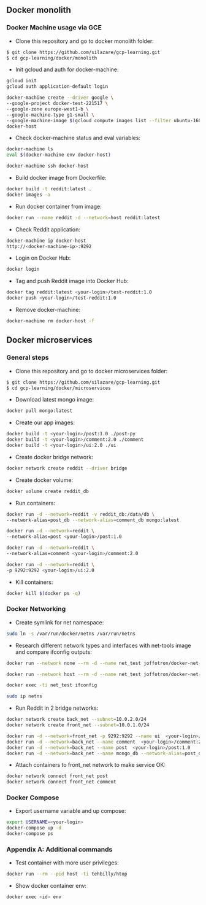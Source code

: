 ## Docker monolith

### Docker Machine usage via GCE

- Clone this repository and go to docker monolith folder:
```sh
$ git clone https://github.com/silazare/gcp-learning.git
$ cd gcp-learning/docker/monolith
```

- Init gcloud and auth for docker-machine:
```sh
gcloud init
gcloud auth application-default login

docker-machine create --driver google \
--google-project docker-test-221517 \
--google-zone europe-west1-b \
--google-machine-type g1-small \
--google-machine-image $(gcloud compute images list --filter ubuntu-1604-lts --uri) \
docker-host
```

- Check docker-machine status and eval variables:
```sh
docker-machine ls
eval $(docker-machine env docker-host)

docker-machine ssh docker-host
```

- Build docker image from Dockerfile:
```sh
docker build -t reddit:latest .
docker images -a
```

- Run docker container from image:
```sh
docker run --name reddit -d --network=host reddit:latest
```
- Check Reddit application:
```sh
docker-machine ip docker-host
http://<docker-machine-ip>:9292
```

- Login on Docker Hub:
```sh
docker login
```

- Tag and push Reddit image into Docker Hub:
```sh
docker tag reddit:latest <your-login>/test-reddit:1.0
docker push <your-login>/test-reddit:1.0
```

- Remove docker-machine:
```sh
docker-machine rm docker-host -f
```

## Docker microservices

### General steps

- Clone this repository and go to docker microservices folder:
```sh
$ git clone https://github.com/silazare/gcp-learning.git
$ cd gcp-learning/docker/microservices
```

- Download latest mongo image:
```sh
docker pull mongo:latest
```

- Create our app images:
```sh
docker build -t <your-login>/post:1.0 ./post-py
docker build -t <your-login>/comment:2.0 ./comment
docker build -t <your-login>/ui:2.0 ./ui
```
- Create docker bridge network:
```sh
docker network create reddit --driver bridge
```

- Create docker volume:
```sh
docker volume create reddit_db
```

- Run containers:
```sh
docker run -d --network=reddit -v reddit_db:/data/db \
--network-alias=post_db --network-alias=comment_db mongo:latest

docker run -d --network=reddit \
--network-alias=post <your-login>/post:1.0

docker run -d --network=reddit \
--network-alias=comment <your-login>/comment:2.0

docker run -d --network=reddit \
-p 9292:9292 <your-login>/ui:2.0
```

- Kill containers:
```sh
docker kill $(docker ps -q)
```

### Docker Networking

- Create symlink for net namespace:
```sh
sudo ln -s /var/run/docker/netns /var/run/netns
```

- Research different network types and interfaces with net-tools image and compare ifconfig outputs:
```sh
docker run --network none --rm -d --name net_test joffotron/docker-net-tools -c "sleep 100"

docker run --network host --rm -d --name net_test joffotron/docker-net-tools -c "sleep 100"

docker exec -ti net_test ifconfig

sudo ip netns
```

- Run Reddit in 2 bridge networks:
```sh
docker network create back_net --subnet=10.0.2.0/24
docker network create front_net --subnet=10.0.1.0/24

docker run -d --network=front_net -p 9292:9292 --name ui  <your-login>/ui:2.0
docker run -d --network=back_net --name comment  <your-login>/comment:2.0
docker run -d --network=back_net --name post  <your-login>/post:1.0
docker run -d --network=back_net --name mongo_db --network-alias=post_db --network-alias=comment_db mongo:latest
```
- Attach containers to front_net network to make service OK:
```sh
docker network connect front_net post
docker network connect front_net comment
```

### Docker Compose

- Export username variable and up compose:

```sh
export USERNAME=<your-login> 
docker-compose up -d
docker-compose ps
```

### Appendix A: Additional commands

- Test container with more user privileges:
```sh
docker run --rm --pid host -ti tehbilly/htop
```

- Show docker container env:
```sh
docker exec <id> env
```
